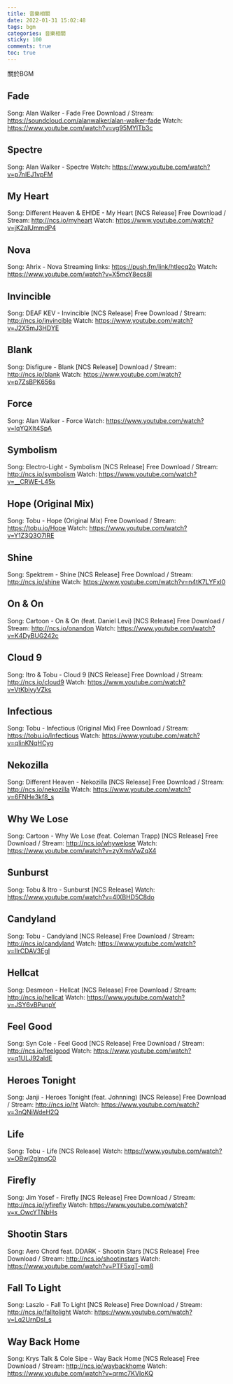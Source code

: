 ```yaml
---
title: 音樂相關
date: 2022-01-31 15:02:48
tags: bgm
categories: 音樂相關
sticky: 100
comments: true
toc: true
---
```

關於BGM
<!--more-->
## Fade
Song: Alan Walker - Fade
Free Download / Stream: https://soundcloud.com/alanwalker/alan-walker-fade
Watch: https://www.youtube.com/watch?v=vg95MYlTb3c
## Spectre
Song: Alan Walker - Spectre
Watch: https://www.youtube.com/watch?v=p7nIEJ1vpFM
## My Heart
Song: Different Heaven & EH!DE - My Heart [NCS Release]
Free Download / Stream: http://ncs.io/myheart
Watch: https://www.youtube.com/watch?v=jK2aIUmmdP4
## Nova
Song: Ahrix - Nova
Streaming links: https://push.fm/link/htlecq2o
Watch: https://www.youtube.com/watch?v=X5mcY8ecs8I
## Invincible
Song: DEAF KEV - Invincible [NCS Release]
Free Download / Stream: http://ncs.io/invincible
Watch: https://www.youtube.com/watch?v=J2X5mJ3HDYE
## Blank
Song: Disfigure - Blank [NCS Release]
Download / Stream: http://ncs.io/blank
Watch: https://www.youtube.com/watch?v=p7ZsBPK656s
## Force
Song: Alan Walker - Force
Watch: https://www.youtube.com/watch?v=lqYQXIt4SpA
## Symbolism
Song: Electro-Light - Symbolism [NCS Release]
Free Download / Stream: http://ncs.io/symbolism
Watch: https://www.youtube.com/watch?v=__CRWE-L45k
## Hope (Original Mix)
Song: Tobu - Hope (Original Mix)
Free Download / Stream: https://tobu.io/Hope
Watch: https://www.youtube.com/watch?v=Y1Z3Q3O7IRE
## Shine
Song: Spektrem - Shine [NCS Release]
Free Download / Stream: http://ncs.io/shine
Watch: https://www.youtube.com/watch?v=n4tK7LYFxI0
## On & On
Song: Cartoon - On & On (feat. Daniel Levi) [NCS Release]
Free Download / Stream: http://ncs.io/onandon
Watch: https://www.youtube.com/watch?v=K4DyBUG242c
## Cloud 9
Song: Itro & Tobu - Cloud 9 [NCS Release]
Free Download / Stream: http://ncs.io/cloud9
Watch: https://www.youtube.com/watch?v=VtKbiyyVZks
## Infectious
Song: Tobu - Infectious (Original Mix)
Free Download / Stream: https://tobu.io/Infectious
Watch: https://www.youtube.com/watch?v=qlinKNqHCyg
## Nekozilla
Song: Different Heaven - Nekozilla [NCS Release]
Free Download / Stream: http://ncs.io/nekozilla
Watch: https://www.youtube.com/watch?v=6FNHe3kf8_s
## Why We Lose
Song: Cartoon - Why We Lose (feat. Coleman Trapp) [NCS Release]
Free Download / Stream: http://ncs.io/whywelose
Watch: https://www.youtube.com/watch?v=zyXmsVwZqX4
## Sunburst
Song: Tobu & Itro - Sunburst [NCS Release]
Watch: https://www.youtube.com/watch?v=4lXBHD5C8do
## Candyland
Song: Tobu - Candyland [NCS Release]
Free Download / Stream: http://ncs.io/candyland
Watch: https://www.youtube.com/watch?v=IIrCDAV3EgI
## Hellcat
Song: Desmeon - Hellcat [NCS Release]
Free Download / Stream: http://ncs.io/hellcat
Watch: https://www.youtube.com/watch?v=JSY6vBPunpY
## Feel Good
Song: Syn Cole - Feel Good [NCS Release]
Free Download / Stream: http://ncs.io/feelgood
Watch: https://www.youtube.com/watch?v=q1ULJ92aldE
## Heroes Tonight
Song: Janji - Heroes Tonight (feat. Johnning) [NCS Release]
Free Download / Stream: http://ncs.io/ht
Watch: https://www.youtube.com/watch?v=3nQNiWdeH2Q
## Life
Song: Tobu - Life [NCS Release]
Watch: https://www.youtube.com/watch?v=OBwl2glmqC0
## Firefly
Song: Jim Yosef - Firefly [NCS Release]
Free Download / Stream: http://ncs.io/jyfirefly
Watch: https://www.youtube.com/watch?v=x_OwcYTNbHs
## Shootin Stars
Song: Aero Chord feat. DDARK - Shootin Stars [NCS Release]
Free Download / Stream: http://ncs.io/shootinstars
Watch: https://www.youtube.com/watch?v=PTF5xgT-pm8
## Fall To Light
Song: Laszlo - Fall To Light [NCS Release]
Free Download / Stream: http://ncs.io/falltolight
Watch: https://www.youtube.com/watch?v=Lq2UrnDsI_s
## Way Back Home
Song: Krys Talk & Cole Sipe - Way Back Home [NCS Release]
Free Download / Stream: http://ncs.io/waybackhome
Watch: https://www.youtube.com/watch?v=qrmc7KVIoKQ